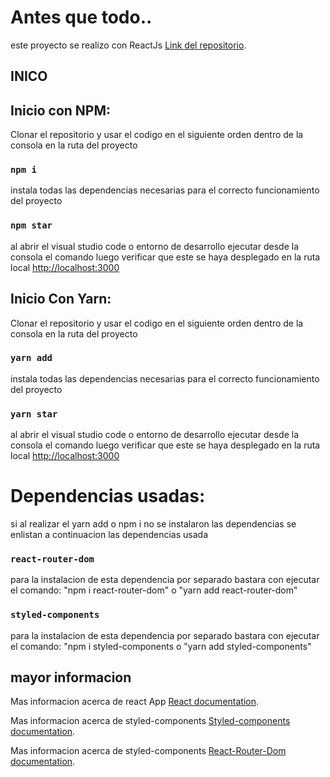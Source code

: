 # Antes que todo..

este proyecto se realizo con ReactJs [Link del repositorio](https://github.com/AnthonyMerive/prueba-tec).

## INICO

## Inicio con NPM:

Clonar el repositorio y usar el codigo en el siguiente orden dentro de la consola en la ruta del proyecto

### `npm i`

instala todas las dependencias necesarias para el correcto funcionamiento del proyecto

### `npm star`

al abrir el visual studio code o entorno de desarrollo ejecutar desde la consola el comando 
luego verificar que este se haya desplegado en la ruta local [http://localhost:3000](http://localhost:3000) 

## Inicio Con Yarn:

Clonar el repositorio y usar el codigo en el siguiente orden dentro de la consola en la ruta del proyecto

### `yarn add`

instala todas las dependencias necesarias para el correcto funcionamiento del proyecto

### `yarn star`

al abrir el visual studio code o entorno de desarrollo ejecutar desde la consola el comando 
luego verificar que este se haya desplegado en la ruta local [http://localhost:3000](http://localhost:3000) 

# Dependencias usadas:

si al realizar el yarn add o npm i no se instalaron las dependencias se enlistan a continuacion las dependencias usada

### `react-router-dom`

para la instalacion de esta dependencia por separado bastara con ejecutar el comando: "npm i react-router-dom"
o "yarn add react-router-dom"

### `styled-components`

para la instalacion de esta dependencia por separado bastara con ejecutar el comando: "npm i styled-components
o "yarn add styled-components"

## mayor informacion

Mas informacion acerca de react App [React documentation](https://reactjs.org/).

Mas informacion acerca de styled-components [Styled-components documentation](https://styled-components.com/).

Mas informacion acerca de styled-components [React-Router-Dom documentation](https://reactrouter.com/web/guides/quick-start).

